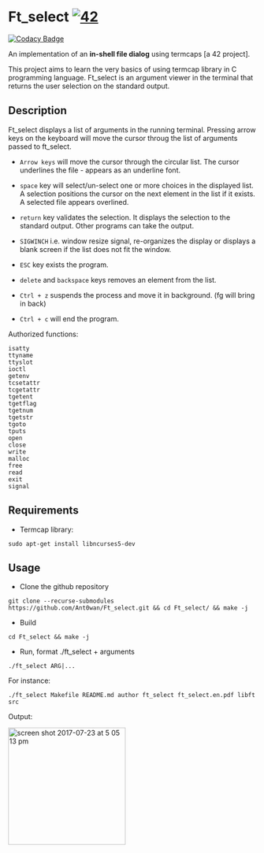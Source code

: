 # Ft\_select [![42](https://i.imgur.com/9NXfcit.jpg)](i.imgur.com/9NXfcit.jpg)
[![Codacy Badge](https://api.codacy.com/project/badge/Grade/c0e3789d2202457cacd7890b16cd88f0)](https://www.codacy.com/manual/Ant0wan/Ft_select?utm_source=github.com&amp;utm_medium=referral&amp;utm_content=Ant0wan/Ft_select&amp;utm_campaign=Badge_Grade)

An implementation of an **in-shell file dialog** using termcaps [a 42 project].

This project aims to learn the very basics of using termcap library in C programming language.
Ft\_select is an argument viewer in the terminal that returns the user selection on the standard output.

## Description

Ft_select displays a list of arguments in the running terminal. Pressing arrow keys on the keyboard will move the cursor throug the list of arguments passed to ft_select.

- `Arrow keys` will move the cursor through the circular list. The cursor underlines the file - appears as an underline font.

- `space` key will select/un-select one or more choices in the displayed list. A selection positions the cursor on the next element in the list if it exists. A selected file appears overlined.

- `return` key validates the selection. It displays the selection to the standard output. Other programs can take the output.

- `SIGWINCH` i.e. window resize signal, re-organizes the display or displays a blank screen if the list does not fit the window.

- `ESC` key exists the program.

- `delete` and `backspace` keys removes an element from the list.

- `Ctrl + z` suspends the process and move it in background. (fg will bring in back)

- `Ctrl + c` will end the program.

Authorized functions:

```shell=
isatty
ttyname
ttyslot
ioctl
getenv
tcsetattr
tcgetattr
tgetent
tgetflag
tgetnum
tgetstr
tgoto
tputs
open
close
write
malloc
free
read
exit
signal
```


## Requirements

- Termcap library:

```shell=
sudo apt-get install libncurses5-dev
```

## Usage

- Clone the github repository

```shell=
git clone --recurse-submodules https://github.com/Ant0wan/Ft_select.git && cd Ft_select/ && make -j
```

- Build

```shell=
cd Ft_select && make -j
```

- Run, format ./ft_select + arguments

```shell=
./ft_select ARG|...
```
For instance:

```shell=
./ft_select Makefile README.md author ft_select ft_select.en.pdf libft src
```

Output:

<img width="238" alt="screen shot 2017-07-23 at 5 05 13 pm" src="https://user-images.githubusercontent.com/25576444/28504306-aa712164-6fc9-11e7-986d-de43d853c9eb.png">

